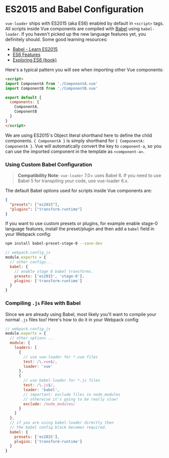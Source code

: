 # ES2015 and Babel Configuration

`vue-loader` ships with ES2015 (aka ES6) enabled by default in `<script>` tags. All scripts inside Vue components are compiled with [Babel](https://babeljs.io/) using `babel-loader`. If you haven't picked up the new language features yet, you definitely should. Some good learning resources:

- [Babel - Learn ES2015](https://babeljs.io/docs/learn-es2015/)
- [ES6 Features](https://github.com/lukehoban/es6features)
- [Exploring ES6 (book)](https://leanpub.com/exploring-es6)

Here's a typical pattern you will see when importing other Vue components:

``` html
<script>
import ComponentA from './ComponentA.vue'
import ComponentB from './ComponentB.vue'

export default {
  components: {
    ComponentA,
    ComponentB
  }
}
</script>
```

We are using ES2015's Object literal shorthand here to define the child components. `{ ComponentA }` is simply shorthand for `{ ComponentA: ComponentA }`. Vue will automatically convert the key to `component-a`, so you can use the imported component in the template as `<component-a>`.

### Using Custom Babel Configuration

> **Compatibility Note**: `vue-loader` 7.0+ uses Babel 6. If you need to use Babel 5 for transpiling your code, use vue-loader 6.x.

The default Babel options used for scripts inside Vue components are:

``` json
{
  "presets": ["es2015"],
  "plugins": ["transform-runtime"]
}
```

If you want to use custom presets or plugins, for example enable stage-0 language features, install the preset/plugin and then add a `babel` field in your Webpack config:

``` bash
npm install babel-preset-stage-0 --save-dev
```

``` js
// webpack.config.js
module.exports = {
  // other configs...
  babel: {
    // enable stage 0 babel transforms.
    presets: ['es2015', 'stage-0'],
    plugins: ['transform-runtime']
  }
}
```

### Compiling `.js` Files with Babel

Since we are already using Babel, most likely you'll want to compile your normal `.js` files too! Here's how to do it in your Webpack config:

``` js
// webpack.config.js
module.exports = {
  // other options ...
  module: {
    loaders: [
      {
        // use vue-loader for *.vue files
        test: /\.vue$/,
        loader: 'vue'
      },
      {
        // use babel-loader for *.js files
        test: /\.js$/,
        loader: 'babel',
        // important: exclude files in node_modules
        // otherwise it's going to be really slow!
        exclude: /node_modules/
      }
    ]
  },
  // if you are using babel-loader directly then
  // the babel config block becomes required.
  babel: {
    presets: ['es2015'],
    plugins: ['transform-runtime']
  }
}
```
